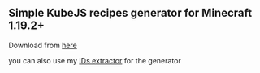 ## Simple KubeJS recipes generator for Minecraft 1.19.2+

  Download from [here](https://github.com/ABO47/KubeJS-Recipe-Generator/releases/download/alpha/KubeJSRecipeGenerator-Setup.exe)

  you can also use my [IDs extractor](https://github.com/ABO47/Minecraft-IDs-Extractor) for the generator
